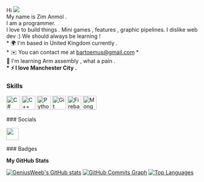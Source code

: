 Hi ![](https://user-images.githubusercontent.com/18350557/176309783-0785949b-9127-417c-8b55-ab5a4333674e.gif)<br>My name is Zim Anmol . <br> I am a programmer. <br>  I love to build things . Mini games , features , graphic pipelines. I dislike web dev :) We should always be learning ! 
<br> * 🌍  I'm based in United Kingdom currently .<br> * ✉️  You can contact me at [bartoemus@gmail.com](mailto:bartoemus@gmail.com) * <br>🧠  I'm learning Arm assembly , what a pain . <br><b>* ⚡  I love Manchester City . </b>

### Skills  

<p align="left"> <a href="https://docs.microsoft.com/en-us/dotnet/csharp/" target="_blank" rel="noreferrer"><img src="https://raw.githubusercontent.com/danielcranney/readme-generator/main/public/icons/skills/csharp-colored.svg" width="36" height="36" alt="C#" /></a> <a href="https://docs.microsoft.com/en-us/cpp/?view=msvc-170" target="_blank" rel="noreferrer"><img src="https://raw.githubusercontent.com/danielcranney/readme-generator/main/public/icons/skills/cplusplus-colored.svg" width="36" height="36" alt="C++" /></a> <a href="https://www.python.org/" target="_blank" rel="noreferrer"><img src="https://raw.githubusercontent.com/danielcranney/readme-generator/main/public/icons/skills/python-colored.svg" width="36" height="36" alt="Python" /></a> <a href="https://git-scm.com/" target="_blank" rel="noreferrer"><img src="https://raw.githubusercontent.com/danielcranney/readme-generator/main/public/icons/skills/git-colored.svg" width="36" height="36" alt="Git" /></a> <a href="https://firebase.google.com/" target="_blank" rel="noreferrer"><img src="https://raw.githubusercontent.com/danielcranney/readme-generator/main/public/icons/skills/firebase-colored.svg" width="36" height="36" alt="Firebase" /></a> <a href="https://www.mongodb.com/" target="_blank" rel="noreferrer"><img src="https://raw.githubusercontent.com/danielcranney/readme-generator/main/public/icons/skills/mongodb-colored.svg" width="36" height="36" alt="MongoDB" /></a> </p> 
 ### Socials  <p align="left"> <a href="https://www.github.com/GeniusWeeb" target="_blank" rel="noreferrer"><img src="https://raw.githubusercontent.com/danielcranney/readme-generator/main/public/icons/socials/github.svg" width="32" height="32" /></a></p>
### Badges

<b>My GitHub Stats</b>

<a href="http://www.github.com/GeniusWeeb"><img src="https://github-readme-stats.vercel.app/api?username=GeniusWeeb&show_icons=true&hide=prs,issues,contribs&count_private=true&title_color=3382ed&text_color=ef4444&icon_color=0891b2&bg_color=1c1917&hide_border=true&show_icons=true" alt="GeniusWeeb's GitHub stats" /></a>
<a href="http://www.github.com/GeniusWeeb"><img src="https://github-readme-activity-graph.cyclic.app/graph?username=GeniusWeeb&bg_color=1c1917&color=ef4444&line=0891b2&point=ef4444&area_color=1c1917&area=true&hide_border=true&custom_title=GitHub%20Commits%20Graph" alt="GitHub Commits Graph" /></a>
<a href="https://github.com/GeniusWeeb" align="left"><img src="https://github-readme-stats.vercel.app/api/top-langs/?username=GeniusWeeb&langs_count=10&title_color=3382ed&text_color=ef4444&icon_color=0891b2&bg_color=1c1917&hide_border=true&locale=en&custom_title=Top%20%Languages" alt="Top Languages" /></a>

